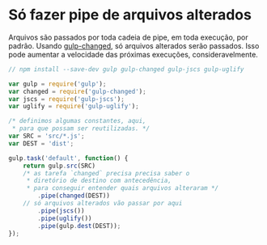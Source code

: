 # Só fazer pipe de arquivos alterados

Arquivos são passados por toda cadeia de pipe, em toda execução, por padrão. Usando [gulp-changed](https://github.com/sindresorhus/gulp-changed), só arquivos alterados serão passados. Isso pode aumentar a velocidade das próximas execuções, consideravelmente.


```js
// npm install --save-dev gulp gulp-changed gulp-jscs gulp-uglify

var gulp = require('gulp');
var changed = require('gulp-changed');
var jscs = require('gulp-jscs');
var uglify = require('gulp-uglify');

/* definimos algumas constantes, aqui,
 * para que possam ser reutilizadas. */
var SRC = 'src/*.js';
var DEST = 'dist';

gulp.task('default', function() {
	return gulp.src(SRC)
    /* as tarefa `changed` precisa precisa saber o 
     * diretório de destino com antecedência, 
     * para conseguir entender quais arquivos alteraram */
		.pipe(changed(DEST))
    // só arquivos alterados vão passar por aqui
		.pipe(jscs())
		.pipe(uglify())
		.pipe(gulp.dest(DEST));
});
```
